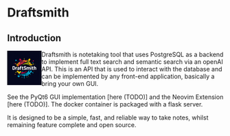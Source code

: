 # Draftsmith

## Introduction

<p><img src="assets/logo.png" style="float: left; width: 80px" /></p>




Draftsmith is notetaking tool that uses PostgreSQL as a backend to implement full text search and semantic search via an openAI API. This is an API that is used to interact with the database and can be implemented by any front-end application, basically a bring your own GUI.

See the PyQt6 GUI implementation [here (TODO)] and the Neovim Extension [here (TODO)]. The docker container is packaged with a flask server.

It is designed to be a simple, fast, and reliable way to take notes, whilst remaining feature complete and open source.

